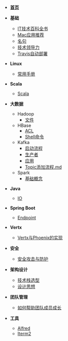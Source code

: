 * **[首页](README.md)**
* **基础**
  * [IT技术百科全书](basic/IT技术百科全书.md)
  * [Mac应用推荐](basic/mac应用推荐.md)
  * [名句](/basic/名句.md)
  * [技术领导力](/basic/技术领导力.md)
  * [Travis自动部署](/basic/travis自动部署.md)
* **Linux**
  * [常用手册](linux/linux_常用手册.md)
* **Scala**

  - [Scala](scala/scala.md)
* **大数据**
  * Hadoop
    * [文件](big_data/hadoop/hadoop_文件.md)
  * HBase
    * [ACL](big_data/hbase/hbase_acl.md)
    * [Shell命令](big_data/hbase/hbase_shell命令.md)
  * Kafka
    * [启动流程](big_data/kafka/kafka_启动流程.md)
    * [生产者](big_data/kafka/kafka_生产者.md)
    * [应用](big_data/kafka/kafka_应用.md)
    * [Topic添加流程.md](big_data/kafka/kafka_topic添加流程.md)
  * Spark
    * [基础概念](big_data/spark/spark_基础概念.md)
* **Java**
  * [IO](java/java_io.md)
* **Spring Boot**
  * [Endpoint](spring_boot/spring_boot_endpoint.md)
* **Vertx**
  * [Vertx与Phoenix的实现](/vertx/vertx-phoenix.md)
* **安全**
  * [安全攻击与防护](safe/safe_安全攻击与防护.md)
* **架构设计**
  * [技术栈选型](architecture/architecture_技术栈选型.md)
  * [设计思想](architecture/architecture_设计思想)
* **团队管理**
  * [如何帮助团队成员成长](term_management/如何帮助团队成员成长.md)
* **工具**
  * [Alfred](tool/alfred/alfred.md)
  * [Iterm2](tool/iterm2/iterm2.md)




